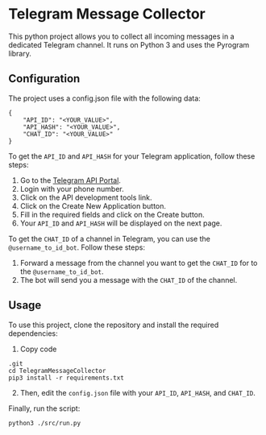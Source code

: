 # Telegram Message Collector
This python project allows you to collect all incoming messages in a dedicated Telegram channel. It runs on Python 3 and uses the Pyrogram library.

## Configuration
The project uses a config.json file with the following data:

```
{
    "API_ID": "<YOUR_VALUE>",
    "API_HASH": "<YOUR_VALUE>",
    "CHAT_ID": "<YOUR_VALUE>"
}
```
To get the `API_ID` and `API_HASH` for your Telegram application, follow these steps:

1. Go to the [Telegram API Portal](https://my.telegram.org/auth).
2. Login with your phone number.
3. Click on the API development tools link.
4. Click on the Create New Application button.
5. Fill in the required fields and click on the Create button.
6. Your `API_ID` and `API_HASH` will be displayed on the next page.


To get the `CHAT_ID` of a channel in Telegram, you can use the `@username_to_id_bot`. Follow these steps:

1. Forward a message from the channel you want to get the `CHAT_ID` for to the `@username_to_id_bot`.
2. The bot will send you a message with the `CHAT_ID` of the channel.

## Usage

To use this project, clone the repository and install the required dependencies:

1. Copy code
``` git clone https://github.com/<your_username>/TelegramMessageCollector
.git
cd TelegramMessageCollector
pip3 install -r requirements.txt 
```

2. Then, edit the `config.json` file with your `API_ID`, `API_HASH`, and `CHAT_ID`.

Finally, run the script:

```
python3 ./src/run.py
```

